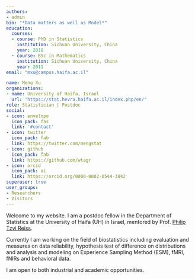 ```yaml
---
authors:
- admin
bio: "*Data matters as well as Model*"
education:
  courses:
  - course: PhD in Statistics
    institution: Sichuan University, China
    year: 2018
  - course: BSc in Mathematics
    institution: Sichuan University, China
    year: 2011
email: "mxu@campus.haifa.ac.il"

name: Meng Xu
organizations:
- name: University of Haifa, Israel
  url: "https://stat.hevra.haifa.ac.il/index.php/en/"
role: Statistician | Postdoc
social:
- icon: envelope
  icon_pack: fas
  link: '#contact'
- icon: twitter
  icon_pack: fab
  link: https://twitter.com/mengstat
- icon: github
  icon_pack: fab
  link: https://github.com/wtagr
- icon: orcid
  icon_pack: ai
  link: https://orcid.org/0000-0002-0544-3842
superuser: true
user_groups:
- Researchers
- Visitors
---
```


Welcome to my website. I am a postdoc fellow in the Department of Statistics at the University of Haifa (UH) in Israel, mentored by Prof. [Philip Tzvi Reiss](https://stat.hevra.haifa.ac.il/index.php/en/academic-staff-he/prof-philip-reiss).

Currently I am working on the field of biostatistics including evaluation and measures on data reliability, hypothesis test of difference on distributions and analysis and modeling on Experience Sampling Method (ESM), fMRI, fNIRs and behavioral data.

I am open to both industrial and academic opportunities.
